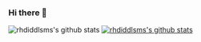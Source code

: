 ### Hi there 👋

![rhdiddlsms's github stats](https://github-readme-stats.vercel.app/api?username=rhdiddlsms&show_icons=true)
[![rhdiddlsms's github stats](https://github-readme-stats.vercel.app/api/top-langs/?username=rhdiddlsms&show_icons=true&hide_border=true&title_color=004386&icon_color=004386&layout=compact)](https://github.com/rhdiddlsms)

<!--
**rhdiddlsms/rhdiddlsms** is a ✨ _special_ ✨ repository because its `README.md` (this file) appears on your GitHub profile.

Here are some ideas to get you started:

- 🔭 I’m currently working on ...
- 🌱 I’m currently learning ...
- 👯 I’m looking to collaborate on ...
- 🤔 I’m looking for help with ...
- 💬 Ask me about ...
- 📫 How to reach me: ...
- 😄 Pronouns: ...
- ⚡ Fun fact: ...
-->
